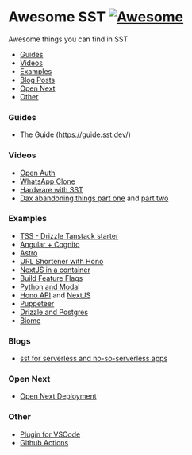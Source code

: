 # Awesome SST [![Awesome](https://cdn.rawgit.com/sindresorhus/awesome/d7305f38d29fed78fa85652e3a63e154dd8e8829/media/badge.svg)](https://github.com/sindresorhus/awesome)

Awesome things you can find in SST

- [Guides](#guides)
- [Videos](#videos)
- [Examples](#examples)
- [Blog Posts](#blogs)
- [Open Next](#open-next)
- [Other](#other)

### Guides

- The Guide (https://guide.sst.dev/)

### Videos

- [Open Auth](https://www.youtube.com/watch?v=SSjNUuQ06tk)
- [WhatsApp Clone](https://youtube.com/live/M3f38w2Xdjc)
- [Hardware with SST](https://www.youtube.com/watch?v=-caKi39nF64)
- [Dax abandoning things part one](https://www.youtube.com/watch?v=uUNShcE7EaU) and [part two](https://www.youtube.com/watch?v=EmjpPzKqVPE)

### Examples

- [TSS - Drizzle Tanstack starter](https://github.com/taylorfsteele/TSS)
- [Angular + Cognito](https://github.com/rijvirajib/sst-angular-cognito-mfa)
- [Astro](https://github.com/rayBlock/haitang-i18n-astro-sst-turso)
- [URL Shortener with Hono](https://github.com/Dizzzmas/sst-url-shortener)
- [NextJS in a container](https://github.com/nextjs/deploy-sst)
- [Build Feature Flags](https://github.com/bensenescu/sst-feature-flag)
- [Python and Modal](https://github.com/walln/sst-modal)
- [Hono API](https://github.com/sgcarstrends/api) and [NextJS](https://github.com/sgcarstrends/web)
- [Puppeteer](https://github.com/msmps/sst-puppeteer-pdf-generator)
- [Drizzle and Postgres](https://github.com/Sohailshah20/sst-drizzle-postgres)
- [Biome](https://github.com/imjulianeral/sst-ion-monorepo-template?tab=readme-ov-file)

### Blogs

- [sst for serverless and no-so-serverless apps](https://pablosblog.dev/posts/1/)

### Open Next

- [Open Next Deployment](https://github.com/conico974/open-next-deploy)

### Other

- [Plugin for VSCode](https://github.com/mattkinnersley/ts-sst-plugin)
- [Github Actions](https://github.com/marketplace/actions/setup-sst-v3)
